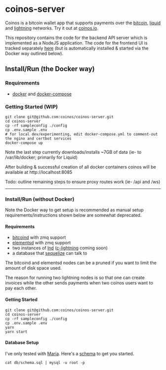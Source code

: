 # coinos-server

Coinos is a bitcoin wallet app that supports payments over the <a href="https://bitcoin.org">bitcoin</a>, <a href="https://blockstream.com/liquid/">liquid</a> and <a href="http://lightning.network/">lightning</a> networks. Try it out at <a href="https://coinos.io/">coinos.io</a>.

This repository contains the code for the backend API server which is implemented as a NodeJS application. The code for the frontend UI is tracked separately <a href="https://github.com/asoltys/coinos.io">here</a> (but is automatically installed & started via the Docker way outlined below). 

## Install/Run (the Docker way)

### Requirements 

* <a href="https://docs.docker.com/get-docker/
">docker</a> and <a href="https://docs.docker.com/compose/install/">docker-compose</a>

### Getting Started (WIP)

    git clone git@github.com:coinos/coinos-server.git
    cd coinos-server
    cp -rf sampleconfig ./config
    cp .env.sample .env
    # for local dev/experimenting, edit docker-compose.yml to comment-out the nginx and certbot services 
    docker-compose up

Note the last step currently downloads/installs ~7GB of data (ie- to /var/lib/docker; primarily for Liquid) 

After building & successful creation of all docker containers coinos will be available at http://localhost:8085

Todo: outline remaining steps to ensure proxy routes work (ie- /api and /ws)

----

### Install/Run (without Docker)

Note the Docker way to get setup is recommended as manual setup requirements/instructions shown below are somewhat deprecated. 


#### Requirements

* <a href="https://github.com/bitcoin/bitcoin">bitcoind</a> with zmq support
* <a href="https://github.com/ElementsProject/elements">elementsd</a> with zmq support
* two instances of <a href="https://github.com/lightningnetwork/lnd">lnd</a> (<a href="https://github.com/elementsproject/lightning">c-lightning</a> coming soon)
* a database that <a href="https://github.com/sequelize/sequelize">sequelize</a> can talk to

The bitcoind and elementsd nodes can be a pruned if you want to limit the amount of disk space used.

The reason for running two lightning nodes is so that one can create invoices while the other sends payments when two coinos users want to pay each other. 

#### Getting Started

    git clone git@github.com:coinos/coinos-server.git
    cd coinos-server
    cp -rf sampleconfig ./config
    cp .env.sample .env
    yarn
    yarn start


#### Database Setup

I've only tested with <a href="https://mariadb.org/">Maria</a>. Here's a [schema](https://github.com/asoltys/coinos-server/blob/master/db/schema.sql) to get you started.

    cat db/schema.sql | mysql -u root -p
